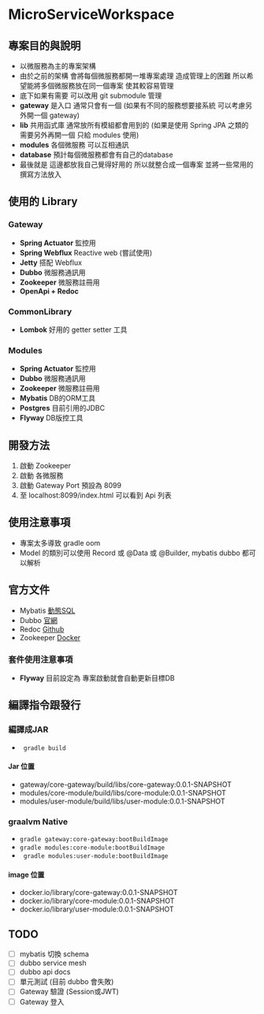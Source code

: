 # MicroServiceWorkspace

## 專案目的與說明
- 以微服務為主的專案架構
- 由於之前的架構 會將每個微服務都開一堆專案處理 造成管理上的困難 所以希望能將多個微服務放在同一個專案 使其較容易管理
- 底下如果有需要 可以改用 git submodule 管理
- **gateway** 是入口 通常只會有一個 (如果有不同的服務想要接系統 可以考慮另外開一個 gateway)
- **lib** 共用函式庫 通常放所有模組都會用到的 (如果是使用 Spring JPA 之類的 需要另外再開一個 只給 modules 使用)
- **modules** 各個微服務 可以互相通訊
- **database** 預計每個微服務都會有自己的database
- 最後就是 這邊都放我自己覺得好用的 所以就整合成一個專案 並將一些常用的撰寫方法放入

## 使用的 Library

### Gateway
- **Spring Actuator** 監控用
- **Spring Webflux** Reactive web (嘗試使用)
- **Jetty** 搭配 Webflux
- **Dubbo** 微服務通訊用   
- **Zookeeper** 微服務註冊用
- **OpenApi + Redoc**
   
### CommonLibrary
- **Lombok** 好用的 getter setter 工具

### Modules
- **Spring Actuator** 監控用
- **Dubbo** 微服務通訊用
- **Zookeeper** 微服務註冊用
- **Mybatis** DB的ORM工具
- **Postgres** 目前引用的JDBC
- **Flyway** DB版控工具

## 開發方法
1. 啟動 Zookeeper
2. 啟動 各微服務
3. 啟動 Gateway Port 預設為 8099
4. 至 localhost:8099/index.html 可以看到 Api 列表

## 使用注意事項
- 專案太多導致 gradle oom
- Model 的類別可以使用 Record 或 @Data 或 @Builder, mybatis dubbo 都可以解析

## 官方文件
- Mybatis [動態SQL](https://mybatis.org/mybatis-3/zh/dynamic-sql.html)
- Dubbo [官網](https://cn.dubbo.apache.org/zh-cn/overview/home/)
- Redoc [Github](https://github.com/Redocly/redoc)
- Zookeeper [Docker](https://hub.docker.com/_/zookeeper)

### 套件使用注意事項
- **Flyway** 目前設定為 專案啟動就會自動更新目標DB

## 編譯指令跟發行

### 編譯成JAR
- ` gradle build`

#### Jar 位置
- gateway/core-gateway/build/libs/core-gateway:0.0.1-SNAPSHOT
- modules/core-module/build/libs/core-module:0.0.1-SNAPSHOT
- modules/user-module/build/libs/user-module:0.0.1-SNAPSHOT


### graalvm Native
- ` gradle gateway:core-gateway:bootBuildImage `
- ` gradle modules:core-module:bootBuildImage `
- ` gradle modules:user-module:bootBuildImage`

#### image 位置
- docker.io/library/core-gateway:0.0.1-SNAPSHOT
- docker.io/library/core-module:0.0.1-SNAPSHOT
- docker.io/library/user-module:0.0.1-SNAPSHOT


## TODO
- [ ] mybatis 切換 schema
- [ ] dubbo service mesh
- [ ] dubbo api docs
- [ ] 單元測試 (目前 dubbo 會失敗)
- [ ] Gateway 驗證 (Session或JWT)
- [ ] Gateway 登入